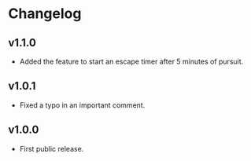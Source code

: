 # Changelog
## v1.1.0
- Added the feature to start an escape timer after 5 minutes of pursuit.
## v1.0.1
- Fixed a typo in an important comment.
## v1.0.0
- First public release.